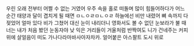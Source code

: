 우린 오래 전부터 어쩔 수 없는 거였어
우주 속을 홀로 떠돌며 많이 힘들어하다가
어느 순간 태양과 달이 겹치게 될 때면
ㅁㄴㅇㄹㅁㄴㅇㄹ
하늘에선 비만 내렸어 뼈 속까지 다 젖었어
얼마 있다 비가 그쳤어 대신 눈이 내리더니
영화서도 볼 수 없던 눈보라가 불 때
너는 내가 처음 봤던 눈동자야
낮 익은 거리들이 거울처럼 반짝여도
니가 건네주는 커피 위에 살얼음이 떠도
가나다라마바사아자차카.
얼어붙은 아스팔트 도시 위로
